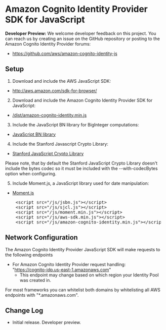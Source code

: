 # Amazon Cognito Identity Provider SDK for JavaScript

**Developer Preview:** We welcome developer feedback on this project. You can reach us by creating an issue on the 
GitHub repository or posting to the Amazon Cognito Identity Provider forums:
* https://github.com/aws/amazon-cognito-identity-js

## Setup

1. Download and include the AWS JavaScript SDK:
  * http://aws.amazon.com/sdk-for-browser/

2. Download and include the Amazon Cognito Identity Provider SDK for JavaScript:
  * [/dist/amazon-cognito-identity.min.js](https://raw.githubusercontent.com/aws/amazon-cognito-identity-js/master/dist/amazon-cognito-identity.min.js)

3. Include the JavaScript BN library for BigInteger computations:
  * [JavaScript BN library](http://www-cs-students.stanford.edu/~tjw/jsbn/jsbn.js)

4. Include the Stanford Javascript Crypto Library:
  * [Stanford JavaScript Crypto Library](https://github.com/bitwiseshiftleft/sjcl)

   Please note, that by default the Stanford JavaScript Crypto Library doesn't include the bytes codec so it must be included with the --with-codecBytes option when configuring.

5. Include Moment.js, a JavaScript library used for date manipulation:
  * [Moment.js](http://momentjs.com/)

<pre class="prettyprint">
    &lt;script src="/js/jsbn.js"&gt;&lt;/script&gt;
    &lt;script src="/js/sjcl.js"&gt;&lt;/script&gt;
    &lt;script src="/js/moment.min.js"&gt;&lt;/script&gt;
    &lt;script src="/js/aws-sdk.min.js"&gt;&lt;/script&gt;
    &lt;script src="/js/amazon-cognito-identity.min.js"&gt;&lt;/script&gt;
</pre>

## Network Configuration
The Amazon Cognito Identity Provider JavaScript SDK will make requests to the following endpoints
* For Amazon Cognito Identity Provider request handling: "https://cognito-idp.us-east-1.amazonaws.com"
  * This endpoint may change based on which region your Identity Pool was created in.
 
For most frameworks you can whitelist both domains by whitelisting all AWS endpoints with "*.amazonaws.com".

## Change Log
* Initial release. Developer preview.
